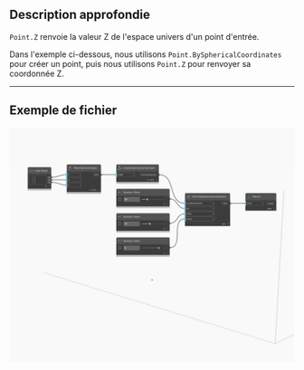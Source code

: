 ## Description approfondie
`Point.Z` renvoie la valeur Z de l'espace univers d'un point d'entrée.

Dans l'exemple ci-dessous, nous utilisons `Point.BySphericalCoordinates` pour créer un point, puis nous utilisons `Point.Z` pour renvoyer sa coordonnée Z.

___
## Exemple de fichier

![Z](./Autodesk.DesignScript.Geometry.Point.Z_img.jpg)

